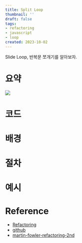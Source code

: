 ```yaml
---
title: Split Loop
thumbnail: ''
draft: false
tags:
- refactoring
- javascript
- loop
created: 2023-10-02
---
```


Slide Loop, 반복문 쪼개기를 알아보자.

# 요약

![](Refactoring_40_SplitLoop_0.png)

# 코드

# 배경

# 절차

# 예시

# Reference

* [Refactoring](https://product.kyobobook.co.kr/detail/S000001810241)
* [github](https://github.com/WegraLee/Refactoring)
* [martin-fowler-refactoring-2nd](https://github.com/wickedwukong/martin-fowler-refactoring-2nd)
